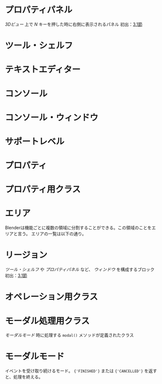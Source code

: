 # プロパティパネル
*3Dビュー* 上で *N* キーを押した時に右側に表示されるパネル
初出：[3.1節](body/chapter_03/01_Sample_7_Delete_face_by_mouse_click.md)

# ツール・シェルフ

# テキストエディター

# コンソール

# コンソール・ウィンドウ

# サポートレベル

# プロパティ

# プロパティ用クラス

# エリア

Blenderは機能ごとに複数の領域に分割することができる。この領域のことをエリアと言う。
エリアの一覧は以下の通り。


# リージョン
*ツール・シェルフ* や *プロパティパネル* など、 *ウィンドウ* を構成するブロック
初出：[3.1節](body/chapter_03/01_Sample_7_Delete_face_by_mouse_click.md)


# オペレーション用クラス


# モーダル処理用クラス
*モーダルモード* 時に処理する ```modal()``` メソッドが定義されたクラス


# モーダルモード
イベントを受け取り続けるモード。 ```{'FINISHED'}``` または ```{'CANCELLED'}``` を返すと、処理を終える。
